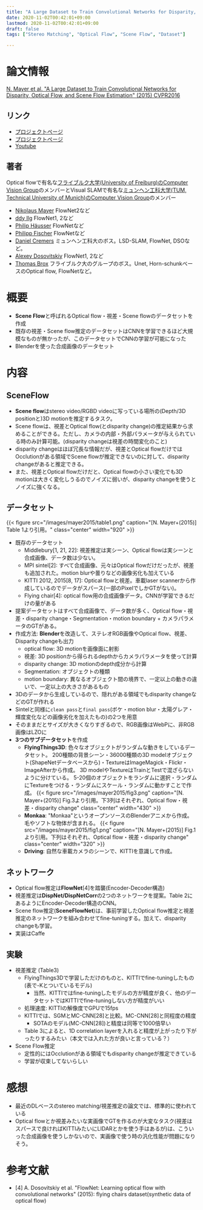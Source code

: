 ```yaml
---
title: "A Large Dataset to Train Convolutional Networks for Disparity, Optical Flow, and Scene Flow Estimation"
date: 2020-11-02T00:42:01+09:00
lastmod: 2020-11-02T00:42:01+09:00
draft: false
tags: ["Stereo Matching", "Optical Flow", "Scene Flow", "Dataset"]

---
```

# 論文情報
[N. Mayer et al. "A Large Dataset to Train Convolutional Networks for Disparity, Optical Flow, and Scene Flow Estimation" (2015) CVPR2016](https://arxiv.org/abs/1512.02134) 

## リンク
- [プロジェクトページ](https://lmb.informatik.uni-freiburg.de/Publications/2016/MIFDB16/)
- [プロジェクトページ](https://lmb.informatik.uni-freiburg.de/projects/synthetic-data/)
- [Youtube](https://www.youtube.com/watch?v=1iAQp6KmhE4)

## 著者
Optical flowで有名な[フライブルク大学(University of Freiburg)のComputer Vision Group](https://lmb.informatik.uni-freiburg.de/index.php)のメンバーとVisual SLAMで有名な[ミュンヘン工科大学(TUM, Technical University of Munich)のComputer Vision Group](https://vision.in.tum.de/home)のメンバー
- [Nikolaus Mayer](https://lmb.informatik.uni-freiburg.de/people/mayern/) FlowNet2など
- [ddy Ilg](https://lmb.informatik.uni-freiburg.de/people/ilge/) FlowNet1, 2など
- [Philip Häusser](https://vision.in.tum.de/members/haeusser) FlowNetなど
- [Philipp Fischer](https://lmb.informatik.uni-freiburg.de/people/fischer/) FlowNetなど
- [Daniel Cremers](https://vision.in.tum.de/members/cremers) ミュンヘン工科大のボス。LSD-SLAM, FlowNet, DSOなど。
- [Alexey Dosovitskiy](https://lmb.informatik.uni-freiburg.de/people/dosovits/) FlowNet1, 2など
- [Thomas Brox](https://lmb.informatik.uni-freiburg.de/people/brox/) フライブルク大のグループのボス。Unet, Horn-schunkベースのOptical flow, FlowNetなど。


# 概要
- **Scene Flow**と呼ばれるOptical flow・視差・Scene flowのデータセットを作成
- 既存の視差・Scene flow推定のデータセットはCNNを学習できるほど大規模なものが無かったが、このデータセットでCNNの学習が可能になった
- Blenderを使った合成画像のデータセット


# 内容
## SceneFlow
- **Scene flow**はstereo video/RGBD videoに写っている場所の(Depth/3D positionと)3D motionを推定するタスク。
- Scene flowは、視差とOptical flow(とdisparity change)の推定結果から求めることができる。ただし、カメラの内部・外部パラメータが与えられている時のみ計算可能。(disparity changeは視差の時間変化のこと)
- disparity changeはほぼ冗長な情報だが、視差とOptical flowだけではOcclutionがある領域でScene flowが推定できないのに対して、disparity changeがあると推定できる。
- また、視差とOptical flowだけだと、Optical flowの小さい変化でも3D motionは大きく変化しうるのでノイズに弱いが、disparity changeを使うとノイズに強くなる。

## データセット
{{< figure src="/images/mayer2015/table1.png" caption="[N. Mayer+(2015)] Table 1より引用。" class="center" width="920" >}}
- 既存のデータセット
    - Middlebury[1, 21, 22]: 視差推定は実シーン、Optical flowは実シーンと合成画像、データ数は少ない。
    - MPI sintel[2]: すべて合成画像、元々はOptical flowだけだったが、視差も追加された。motion blurや曇りなどの画像劣化も加えている
    - KITTI 2012, 2015[8, 17]: Optical flowと視差。車載laser scannerから作成しているのでデータがスパース(一部のPixelでしかGTがない)。
    - Flying chair[4]: optical flow用の合成画像データ。CNNが学習できるだけの量がある
- 提案データセットはすべて合成画像で、データ数が多く、Optical flow・視差・disparity change・Segmentation・motion boundary + カメラパラメータのGTがある。
- 作成方法: **Blender**を改造して、ステレオRGB画像やOptical flow、視差、Disparity changeも出力
    - optical flow: 3D motionを画像面に射影
    - 視差: 3D positionから得られるdepthからカメラパラメータを使って計算
    - disparity change: 3D motionのdepth成分から計算
    - Segmentation: オブジェクトの種類
    - motion boundary: 異なるオブジェクト間の境界で、一定以上の動きの違いで、一定以上の大きさがあるもの
- 3Dのデータから生成しているので、隠れがある領域でもdisparity changeなどのGTが作れる
- Sintelと同様に`clean pass`と`final pass`(ボケ・motion blur・太陽グレア・輝度変化などの画像劣化を加えたもの)の2つを用意
- そのままだとサイズが大きくなりすぎるので、RGB画像はWebPに、非RGB画像はLZOに
- **3つのサブデータセット**を作成
    - **FlyingThings3D**: 色々なオブジェクトがランダムな動きをしているデータセット。
    200種類の背景シーン・36000種類の3D modelオブジェクト(ShapeNetデータベースから)・TextureはImageMagick・Flickr・ImageAfterから作成。
    3D modelやTextureはTrainとTestで混ざらないように分けている。
    5-20個のオブジェクトをランダムに選択・ランダムにTextureをつける・ランダムにスケール・ランダムに動かすことで作成。
    {{< figure src="/images/mayer2015/fig3.png" caption="[N. Mayer+(2015)] Fig.3より引用。下3列はそれぞれ、Optical flow・視差・disparity change" class="center" width="430" >}}
    - **Monkaa**: "Monkaa"というオープンソースのBlenderアニメから作成。毛やソフトな物体が含まれる。
    {{< figure src="/images/mayer2015/fig1.png" caption="[N. Mayer+(2015)] Fig.1より引用。下列はそれぞれ、Optical flow・視差・disparity change" class="center" width="320" >}}
    - **Driving**: 自然な車載カメラのシーンで、KITTIを意識して作成。

## ネットワーク
- Optical flow推定は**FlowNet**[4]を踏襲(Encoder-Decoder構造)
- 視差推定は**DispNet/DispNetCorr**の2つのネットワークを提案。Table 2にあるようにEncoder-Decoder構造のCNN。
- Scene flow推定(**SceneFlowNet**)は、事前学習したOptical flow推定と視差推定のネットワークを組み合わせてfine-tuningする。加えて、disparity changeも学習。
- 実装はCaffe

## 実験
- 視差推定 (Table3)
    - FlyingThings3Dで学習しただけのものと、KITTIでfine-tuningしたもの(表で-Kとついているモデル)
        - 当然、KITTIではfine-tuningしたモデルの方が精度が良く、他のデータセットではKITTIでfine-tuningしない方が精度がいい
    - 処理速度: KITTIの解像度でGPUで15fps
    - KITTIでは、SGMとMC-CNN[28]と比較。MC-CNN[28]と同程度の精度
        - SOTAのモデル(MC-CNN[28])と精度は同等で1000倍早い
    - Table 3によると、1D correlation layerを入れると精度が上がったり下がったりするみたい（本文では入れた方が良いと言っている？）
- Scene Flow推定
    - 定性的にはOcclutionがある領域でもdisparity changeが推定できている
    - 学習が収束してないらしい


# 感想
- 最近のDLベースのstereo matching/視差推定の論文では、標準的に使われている
- Optical flowとか視差みたいな実画像でGTを作るのが大変なタスク(視差はスパースで良ければKITTIみたいにLIDARとかを使う手はあるが)は、こういった合成画像を使うしかないので、実画像で使う時の汎化性能が問題になりそう。


# 参考文献
- [4] A. Dosovitskiy et al. "FlowNet: Learning optical flow with convolutional networks" (2015): flying chairs dataset(synthetic data of optical flow)

